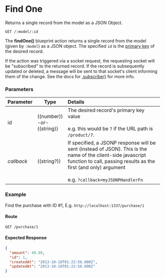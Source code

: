 # Find One

Returns a single record from the model as a JSON Object.

```
GET /:model/:id
```


The **findOne()** blueprint action returns a single record from the model (given by `:model`) as a JSON object. The specified `id` is the [primary key](http://en.wikipedia.org/wiki/Unique_key) of the desired record.

If the action was triggered via a socket request, the requesting socket will be "subscribed" to the returned record. If the record is subsequently updated or deleted, a message will be sent to that socket's client informing them of the change. See the docs for [.subscribe()](http://sailsjs.org/documentation/reference/websockets/resourceful-pubsub/subscribe.html) for more info.


### Parameters

 Parameter                          | Type                                    | Details
:---------------------------------- | --------------------------------------- |:---------------------------------
 id                                 | ((number))<br/>*-or-*<br/>((string))    | The desired record's primary key value<br/><br/>e.g. this would be `7` if the URL path is `/product/7`.
 _callback_                         | ((string?))                             | If specified, a JSONP response will be sent (instead of JSON). This is the name of the client-side javascript function to call, passing results as the first (and only) argument<br/> <br/> e.g. `?callback=myJSONPHandlerFn`

### Example
Find the purchase with ID #1, E.g. `http://localhost:1337/purchase/1`

#### Route
`GET /purchase/1`


#### Expected Response

 ```json
 {
   "amount": 49.99,
   "id": 1,
   "createdAt": "2013-10-18T01:22:56.000Z",
   "updatedAt": "2013-10-18T01:22:56.000Z"
 }
 ```


<docmeta name="displayName" value="find one">
